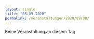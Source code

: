 ```yaml
---
layout: single
title: "08.09.2020"
permalink: /veranstaltungen/2020/09/08/
---
```


Keine Veranstaltung an diesem Tag.
